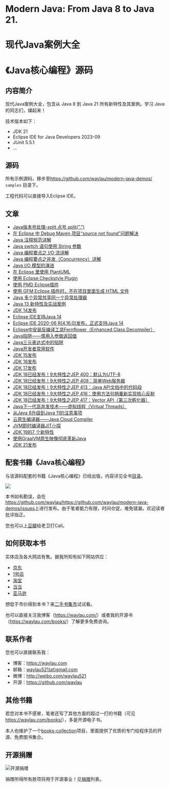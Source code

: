 
# Modern Java: From Java 8 to Java 21. 
# 现代Java案例大全
# 《Java核心编程》源码

## 内容简介


现代Java案例大全，包含从 Java 8 到 Java 21 所有新特性及其案例。学习 Java 的同志们，燥起来！

技术版本如下：

* JDK 21
* Eclipse IDE for Java Developers 2023-09
* JUnit 5.5.1
* ...

## 源码

所有示例源码，移步至<https://github.com/waylau/modern-java-demos/>  `samples` 目录下。

工程代码可以直接导入Eclipse IDE。

## 文章

* [Java版本号处理-split 点号 split(".")](https://waylau.com/java-split-dot/)
* [在 Eclipse 中 Debug Maven 项目“source not found”问题解决](https://waylau.com/maven-debug-in-eclipse-source-not-found)
* [Java 注释规范详解](https://waylau.com/java-comments-conventions/)
* [Java switch 语句使用 String 参数](https://waylau.com/java-switch-use-string/)
* [Java 编程要点之 I/O 流详解](https://waylau.com/essential-java-io-streams/)
* [Java 编程要点之并发（Concurrency）详解](https://waylau.com/essential-java-concurrency/)
* [Java I/O 模型的演进](https://waylau.com/java-io-model-evolution/)
* [在 Eclipse 里使用 PlantUML](https://waylau.com/use-plantuml-in-eclipse/)
* [使用 Eclipse Checkstyle Plugin](https://waylau.com/use-eclipse-checkstyle-plugin/)
* [使用 PMD Eclipse插件](https://waylau.com/use-pmd-for-eclipse/)
* [使用 GFM Eclipse 插件时，不在项目里面生成 HTML 文件](https://waylau.com/not-generate-html-file-with-gfm/)
* [Java 多个异常共享同一个异常处理器](https://waylau.com/java-shared-exception-handler/)
* [Java 13 新特性及实战案例](https://waylau.com/java-13-new-features-and-samples/)
* [JDK 14发布](https://waylau.com/jdk-14-released/)
* [Eclipse IDE支持Java 14](https://waylau.com/eclipse-ide-support-java14/)
* [Eclipse IDE 2020-06 R(4.16.0)发布，正式支持Java 14](https://waylau.com/eclipse-ide-2020-06-r/)
* [Eclipse中安装反编译工具Fernflower（Enhanced Class Decompiler）](https://waylau.com/eclipse-install-fernflower/)
* [Java陷阱——慎用入参做返回值](https://waylau.com/trap-in-java-use-param-for-return/)
* [Java三元表达式中的陷阱](https://waylau.com/trap-in-java-ternary-expressions/)
* [Java开发者常用软件](https://waylau.com/java-devloper-software/)
* [JDK 15发布](https://waylau.com/jdk-15-released/)
* [JDK 16发布](https://waylau.com/jdk-16-released/)
* [JDK 17发布](https://waylau.com/jdk-17-released/)
* [JDK 18已经发布！9大特性之JEP 400：默认为UTF-8](https://developer.huawei.com/consumer/cn/forum/topic/0201846479510890118?fid=23)
* [JDK 18已经发布！9大特性之JEP 408：简单Web服务器](https://developer.huawei.com/consumer/cn/forum/topic/0201847903978570159?fid=23)
* [JDK 18已经发布！9大特性之JEP 413：Java API文档中的代码段](https://developer.huawei.com/consumer/cn/forum/topic/0201847905486710160?fid=23)
* [JDK 18已经发布！9大特性之JEP 416：使用方法句柄重新实现核心反射](https://developer.huawei.com/consumer/cn/forum/topic/0204854062494110062?fid=23)
* [JDK 18已经发布！9大特性之JEP 417：Vector API（第三次孵化器）](https://developer.huawei.com/consumer/cn/forum/topic/0203854859800470079?fid=23)
* [Java下一代高并发技术——虚拟线程（Virtual Threads）](https://waylau.com/jep-425-virtual-threads-preview)
* [从Java 8升级到Java 11的注意事项](https://waylau.com/update-from-java-8-to-java-11/)
* [云原生编译器——Java Cloud Compiler](https://waylau.com/about-java-cloud-compiler/)
* [JVM即时编译器JIT小探](https://developer.huawei.com/consumer/cn/blog/topic/03852250988250097)
* [JDK 19的7 个新特性](https://waylau.com/seven-new-features-of-jdk-19/)
* [使用GraalVM原生映像彻底革新Java](https://waylau.com/reinventing-java-with-graalvm-native-images/)
* [JDK 21发布](https://waylau.com/jdk-21-released/)


## 配套书籍《Java核心编程》

与该源码配套的书籍《Java核心编程》已经出版，内容详见全书[目录](SUMMARY.md)。

![](images/java.jpg)


本书如有勘误，会在<https://github.com/waylau/https://github.com/waylau/modern-java-demos/issues>上进行发布。由于笔者能力有限，时间仓促，难免错漏，欢迎读者批评指正。

您也可以上[豆瓣](https://book.douban.com/subject/35071286/)给老卫打Call。


## 如何获取本书

实体店及各大网店有售。据我所知有如下网站供应：

* [京东](https://search.jd.com/Search?keyword=%E6%9F%B3%E4%BC%9F%E5%8D%AB%20Java%E6%A0%B8%E5%BF%83%E7%BC%96%E7%A8%8B&enc=utf-8&wq=%E6%9F%B3%E4%BC%9F%E5%8D%AB%20Java%E6%A0%B8%E5%BF%83%E7%BC%96%E7%A8%8B&pvid=3f8660921bef4700931a735f536eebfb)
* [1号店](https://search.yhd.com/c0-0/k%25E6%259F%25B3%25E4%25BC%259F%25E5%258D%25AB%2520Java%25E6%25A0%25B8%25E5%25BF%2583%25E7%25BC%2596%25E7%25A8%258B/)
* [淘宝](https://s.taobao.com/search?q=%E6%9F%B3%E4%BC%9F%E5%8D%AB+Java%E6%A0%B8%E5%BF%83%E7%BC%96%E7%A8%8B&imgfile=&js=1&stats_click=search_radio_all%3A1&initiative_id=staobaoz_20200509&ie=utf8)
* [当当](http://search.dangdang.com/?key=%C1%F8%CE%B0%CE%C0%20Java%BA%CB%D0%C4%B1%E0%B3%CC&act=input)
* [亚马逊](https://www.amazon.cn/s?k=%E6%9F%B3%E4%BC%9F%E5%8D%AB+Java%E6%A0%B8%E5%BF%83%E7%BC%96%E7%A8%8B&__mk_zh_CN=%E4%BA%9A%E9%A9%AC%E9%80%8A%E7%BD%91%E7%AB%99&ref=nb_sb_noss)


想低于市价得到本书？来[二手书集市](https://github.com/waylau/second-hand-books)试试看。


也可以直接关注我博客（<https://waylau.com/>）或者我的开源书（<https://waylau.com/books/>）了解更多免费咨询。



 
## 联系作者

您也可以直接联系我：

* 博客：https://waylau.com
* 邮箱：[waylau521(at)gmail.com](mailto:waylau521@gmail.com)
* 微博：http://weibo.com/waylau521
* 开源：https://github.com/waylau

## 其他书籍

若您对本书不感冒，笔者还写了其他方面的超过一打的书籍（可见<https://waylau.com/books/>），多是开源电子书。

本人也维护了一个[books-collection](https://github.com/waylau/books-collection)项目，里面提供了优质的专门给程序员的开源、免费图书集合。

## 开源捐赠



![开源捐赠](https://waylau.com/images/showmethemoney-sm.jpg)

捐赠所得所有款项将用于开源事业！见[捐赠](https://waylau.com/donate)列表。
